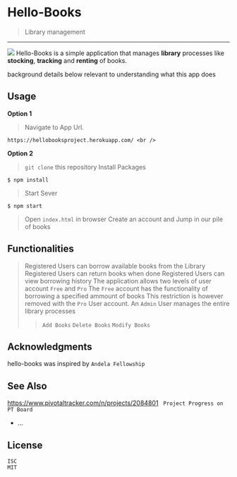 # Hello-Books
> Library management
<hr>
<img src=https://img.shields.io/badge/Sniffed%20by-HoundCI-brightgreen.svg />
Hello-Books is a simple application that manages <b>library</b> processes like <b>stocking</b>, <b>tracking</b> and <b>renting</b> of books.



background details below relevant to understanding what this app does

## Usage
<b>Option 1</b>
> Navigate to App Url.
```
https://hellobooksproject.herokuapp.com/ <br />
```
<b>Option 2</b>
> <code>git clone</code> this repository
> Install Packages
 ```
$ npm install
```
> Start Sever 
```
$ npm start
```
> Open ```index.html``` in browser
> Create an account and Jump in our pile of books

## Functionalities
> Registered Users can borrow available books from the Library
> Registered Users can return books when done
> Registered Users can view borrowing history
> The application allows two levels of user account ```Free``` and ```Pro```
> The ```Free``` account has the functionality of borrowing a specified ammount of books
> This restriction is however removed with the ```Pro``` User account.
> An ```Admin``` User manages the entire library processes
>> ```Add Books```
>> ```Delete Books```
>> ```Modify Books```


## Acknowledgments

hello-books was inspired by ```Andela Fellowship```

## See Also

https://www.pivotaltracker.com/n/projects/2084801 <code> Project Progress on PT Board </code>

- ...

## License

```ISC``` <br />
```MIT```
  
